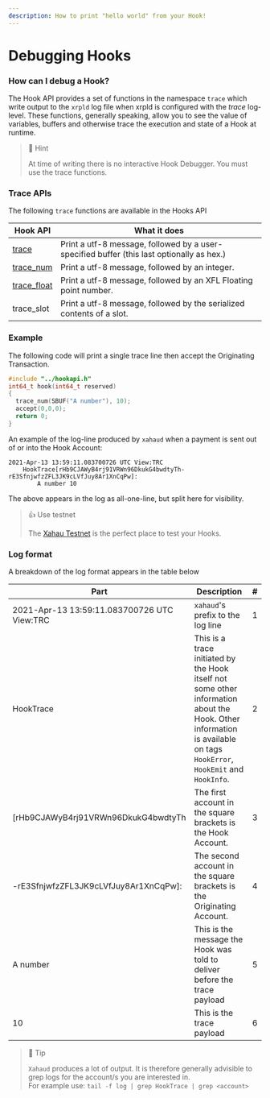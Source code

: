 ```yaml
---
description: How to print "hello world" from your Hook!
---
```


# Debugging Hooks

### How can I debug a Hook?

The Hook API provides a set of functions in the namespace `trace` which write output to the `xrpld` log file when xrpld is configured with the _trace_ log-level. These functions, generally speaking, allow you to see the value of variables, buffers and otherwise trace the execution and state of a Hook at runtime.

> 📘 Hint
>
> At time of writing there is no interactive Hook Debugger. You must use the trace functions.

### Trace APIs

The following `trace` functions are available in the Hooks API

| Hook API                                                                | What it does                                                                              |
| ----------------------------------------------------------------------- | ----------------------------------------------------------------------------------------- |
| [trace](../technical/hooks-functions/trace-debug/trace.md)              | Print a utf-8 message, followed by a user-specified buffer (this last optionally as hex.) |
| [trace\_num](../technical/hooks-functions/trace-debug/trace_num.md)     | Print a utf-8 message, followed by an integer.                                            |
| [trace\_float](../technical/hooks-functions/trace-debug/trace_float.md) | Print a utf-8 message, followed by an XFL Floating point number.                          |
| trace\_slot                                                             | Print a utf-8 message, followed by the serialized contents of a slot.                     |

### Example

The following code will print a single trace line then accept the Originating Transaction.

```c
#include "../hookapi.h"
int64_t hook(int64_t reserved)
{
  trace_num(SBUF("A number"), 10);
  accept(0,0,0);
  return 0;
}
```

An example of the log-line produced by `xahaud` when a payment is sent out of or into the Hook Account:

```
2021-Apr-13 13:59:11.083700726 UTC View:TRC
    HookTrace[rHb9CJAWyB4rj91VRWn96DkukG4bwdtyTh-rE3SfnjwfzZFL3JK9cLVfJuy8Ar1XnCqPw]:
        A number 10
```

The above appears in the log as all-one-line, but split here for visibility.

> 👍 Use testnet
>
> The [Xahau Testnet](https://xahau-test.net/) is the perfect place to test your Hooks.

### Log format

A breakdown of the log format appears in the table below

| Part                                        | Description                                                                                                                                                            | # |
| ------------------------------------------- | ---------------------------------------------------------------------------------------------------------------------------------------------------------------------- | - |
| 2021-Apr-13 13:59:11.083700726 UTC View:TRC | `xahaud`'s prefix to the log line                                                                                                                                      | 1 |
| HookTrace                                   | This is a trace initiated by the Hook itself not some other information about the Hook. Other information is available on tags `HookError`, `HookEmit` and `HookInfo`. | 2 |
| \[rHb9CJAWyB4rj91VRWn96DkukG4bwdtyTh        | The first account in the square brackets is the Hook Account.                                                                                                          | 3 |
| -rE3SfnjwfzZFL3JK9cLVfJuy8Ar1XnCqPw]:       | The second account in the square brackets is the Originating Account.                                                                                                  | 4 |
| A number                                    | This is the message the Hook was told to deliver before the trace payload                                                                                              | 5 |
| 10                                          | This is the trace payload                                                                                                                                              | 6 |

> 🚧 Tip
>
> `Xahaud` produces a lot of output. It is therefore generally advisible to grep logs for the account/s you are interested in.\
> For example use: `tail -f log | grep HookTrace | grep <account>`
